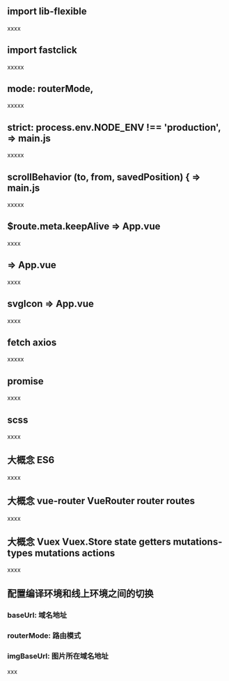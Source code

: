 ## import lib-flexible
xxxx

## import fastclick
xxxxx

## mode: routerMode,
xxxxx

## strict: process.env.NODE_ENV !== 'production',   => main.js
xxxxx

## scrollBehavior (to, from, savedPosition) {       => main.js
xxxxx

## <keep-alive>  $route.meta.keepAlive      => App.vue
xxxx

## <transition name="router-fade" mode="out-in">      => App.vue
xxxx

## svgIcon     => App.vue
xxxx

## fetch axios
xxxxx

## promise
xxxx

## scss 
xxxx

## 大概念 ES6
xxxx

## 大概念 vue-router VueRouter router routes 
xxxx

## 大概念 Vuex Vuex.Store state getters mutations-types mutations actions
xxxx

## 配置编译环境和线上环境之间的切换
### baseUrl: 域名地址
### routerMode: 路由模式
### imgBaseUrl: 图片所在域名地址
xxx


